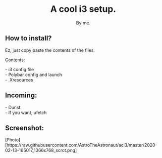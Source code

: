 <h1 align="center">A cool i3 setup.</h1>
<p align="center">By me.</p>
<h2>How to install?</h2>
<p>Ez, just copy paste the contents of the files.</p>
<p> Contents:</p>
- i3 config file<br>
- Polybar config and launch<br>
- .Xresources<br>
<h2>Incoming:</h2>
- Dunst<br>
- If you want, ufetch<br>
<h2> Screenshot:</h2>
[Photo][https://raw.githubusercontent.com/AstroTheAstronaut/aci3/master/2020-02-13-165017_1366x768_scrot.png]
